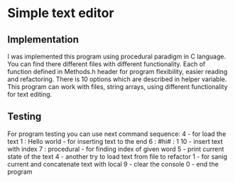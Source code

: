 # Simple text editor 
## Implementation
I was implemented this program using procedural paradigm in C language.
You can find there different files with different functionality.
Each of function defined in Methods.h header for program flexibility, easier reading and refactoring.
There is 10 options which are described in helper variable.
This program can work with files, string arrays, using different functionality for text editing.
## Testing
For program testing you can use next command sequence:
4 - for load the text
1 : Hello world - for inserting text to the end
6 : #hi# : 1 10 - insert text with index
7 : procedural - for finding index of given word
5 - print current state of the text
4 - another try to load text from file to refactor
1 - for sanig current and concatenate text with local
9 - clear the console
0 - end the program
